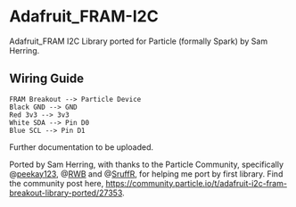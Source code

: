 # Adafruit_FRAM-I2C
Adafruit_FRAM I2C Library ported for Particle (formally Spark) by Sam Herring.

## Wiring Guide

```
FRAM Breakout --> Particle Device
Black GND --> GND
Red 3v3 --> 3v3
White SDA --> Pin D0
Blue SCL --> Pin D1
```

Further documentation to be uploaded.

Ported by Sam Herring, with thanks to the Particle Community, specifically @[peekay123](https://community.particle.io/users/peekay123), @[RWB](https://community.particle.io/users/RWB) and @[SruffR](https://community.particle.io/users/ScruffR), for helping me port by first library. Find the community post here, https://community.particle.io/t/adafruit-i2c-fram-breakout-library-ported/27353.
